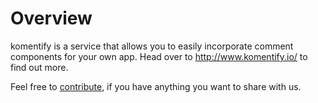 # Overview

komentify is a service that allows you to easily incorporate comment components for your own app. Head over to http://www.komentify.io/ to find out more.

Feel free to [contribute](https://arkham-enterprises.gitbooks.io/komentify/content/how_to_contribute.html), if you have anything you want to share with us.



